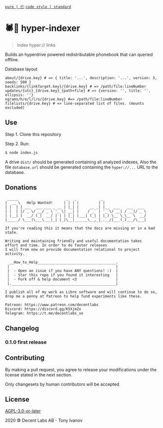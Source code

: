[`pure | 📦`](https://github.com/telamon/create-pure)
[`code style | standard`](https://standardjs.com/)
# 🕷️🤖 hyper-indexer

> Index hyper:// links

Builds an hyperdrive powered redistributable phonebook that can queried offline.

Database layout
```
about/{drive.key} # => { title: '...', description: '...', version: 3, seeds: 500 }
backlinks/{linkTarget.key}/{drive.key} # => /path/file:lineNumber
updates/{utc}_{drive.key}_{path+file} # => {version: '', title: '', ellipsis: ''}
ngrams/h/e/l/l/o/{drive.key} #=> /path/file:lineNumber
filelists/{drive.key} # => line-separated list of files. (mounts excluded)
```

## Use

Step 1. Clone this repository

Step 2. Run:

```bash
$ node index.js
```

A drive `dist/` should be generated containing all analyzed indexes,
Also the file `database.url` should be generated containing the `hyper://...` URL to the database.

## Donations

```ad
 _____                      _   _           _
|  __ \   Help Wanted!     | | | |         | |
| |  | | ___  ___ ___ _ __ | |_| |     __ _| |__  ___   ___  ___
| |  | |/ _ \/ __/ _ \ '_ \| __| |    / _` | '_ \/ __| / __|/ _ \
| |__| |  __/ (_|  __/ | | | |_| |___| (_| | |_) \__ \_\__ \  __/
|_____/ \___|\___\___|_| |_|\__|______\__,_|_.__/|___(_)___/\___|

If you're reading this it means that the docs are missing or in a bad state.

Writing and maintaining friendly and useful documentation takes
effort and time. In order to do faster releases
I will from now on provide documentation relational to project activity.

  __How_to_Help____________________________________.
 |                                                 |
 |  - Open an issue if you have ANY questions! :)  |
 |  - Star this repo if you found it interesting   |
 |  - Fork off & help document <3                  |
 |.________________________________________________|

I publish all of my work as Libre software and will continue to do so,
drop me a penny at Patreon to help fund experiments like these.

Patreon: https://www.patreon.com/decentlabs
Discord: https://discord.gg/K5XjmZx
Telegram: https://t.me/decentlabs_se
```


## Changelog

### 0.1.0 first release

## Contributing

By making a pull request, you agree to release your modifications under
the license stated in the next section.

Only changesets by human contributors will be accepted.

## License

[AGPL-3.0-or-later](./LICENSE)

2020 &#x1f12f; Decent Labs AB - Tony Ivanov
